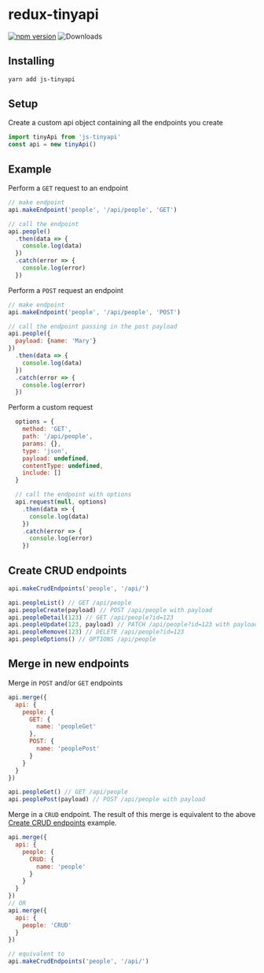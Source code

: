 # redux-tinyapi

[![npm version](https://badge.fury.io/js/js-tinyapi.svg)](http://badge.fury.io/js/js-tinyapi)
![Downloads](http://img.shields.io/npm/dm/js-tinyapi.svg?style=flat)

## Installing
```sh
yarn add js-tinyapi
```

## Setup
Create a custom api object containing all the endpoints you create
```javascript
import tinyApi from 'js-tinyapi'
const api = new tinyApi()
```

## Example
Perform a `GET` request to an endpoint
```javascript
// make endpoint
api.makeEndpoint('people', '/api/people', 'GET')

// call the endpoint
api.people()
  .then(data => {
    console.log(data)
  })
  .catch(error => {
    console.log(error)
  })
```
Perform a `POST` request an endpoint
```javascript
// make endpoint
api.makeEndpoint('people', '/api/people', 'POST')

// call the endpoint passing in the post payload
api.people({
  payload: {name: 'Mary'}
})
  .then(data => {
    console.log(data)
  })
  .catch(error => {
    console.log(error)
  })
```
Perform a custom request
```javascript
  options = {
    method: 'GET',
    path: '/api/people',
    params: {},
    type: 'json',
    payload: undefined,
    contentType: undefined,
    include: []
  }

  // call the endpoint with options
  api.request(null, options)
    .then(data => {
      console.log(data)
    })
    .catch(error => {
      console.log(error)
    })
```

## Create CRUD endpoints
```javascript
api.makeCrudEndpoints('people', '/api/')

api.peopleList() // GET /api/people
api.peopleCreate(payload) // POST /api/people with payload
api.peopleDetail(123) // GET /api/people?id=123
api.peopleUpdate(123, payload) // PATCH /api/people?id=123 with payload
api.peopleRemove(123) // DELETE /api/people?id=123
api.peopleOptions() // OPTIONS /api/people
```
## Merge in new endpoints
Merge in `POST` and/or `GET` endpoints
```javascript
api.merge({
  api: {
    people: {
      GET: {
        name: 'peopleGet'
      },
      POST: {
        name: 'peoplePost'
      }
    }
  }
})

api.peopleGet() // GET /api/people
api.peoplePost(payload) // POST /api/people with payload
```
Merge in a `CRUD` endpoint. The result of this merge is equivalent to the above [Create CRUD endpoints](#Create-CRUD-endpoints) example.
```javascript
api.merge({
  api: {
    people: {
      CRUD: {
        name: 'people'
      }
    }
  }
})
// OR
api.merge({
  api: {
    people: 'CRUD'
  }
})

// equivalent to
api.makeCrudEndpoints('people', '/api/')
```
